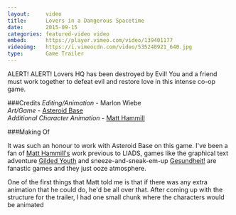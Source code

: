 ```yaml
---
layout:     video
title:      Lovers in a Dangerous Spacetime
date:       2015-09-15
categories: featured-video video
embed:      https://player.vimeo.com/video/139401177
videoimg:   https://i.vimeocdn.com/video/535240921_640.jpg
type:       Game Trailer
---
```


ALERT!  ALERT!  Lovers HQ has been destroyed by Evil!  You and a friend must work together to defeat evil and restore love in this intense co-op game.

###Credits
_Editing/Animation_ - Marlon Wiebe  
_Art/Game_ - [Asteroid Base][60e01f2f]  
_Additional Character Animation_ - [Matt Hammill][437c1892]

###Making Of

It was such an honour to work with Asteroid Base on this game.  I've been a fan of [Matt Hammill's][437c1892] work previous to LIADS, games like the graphical text adventure [Gilded Youth][05cf31e2] and sneeze-and-sneak-em-up [Gesundheit!][9fbc340e] are fanastic games and they just ooze atmosphere.

One of the first things that Matt told me is that if there was any extra animation that he could do, he'd be all over that.  After coming up with the structure for the trailer, I had one small chunk where the characters would be animated

  [60e01f2f]: asteroidbase.com "Asteroid Base"
  [437c1892]: http://www.matthammill.com/ "Matt Hammill"
  [05cf31e2]: http://www.matthammill.com/games/guilded-youth/ "Gilded Youth"
  [9fbc340e]: http://www.matthammill.com/games/gesundheit/ "Gesundheit!"

